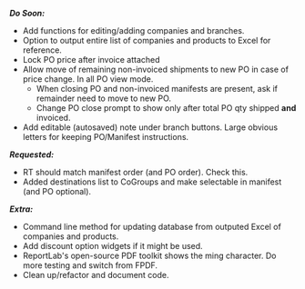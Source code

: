 ***Do Soon:***
- Add functions for editing/adding companies and branches.
- Option to output entire list of companies and products to Excel for reference.
- Lock PO price after invoice attached
- Allow move of remaining non-invoiced shipments to new PO in case of price change. In all PO view mode.
    - When closing PO and non-invoiced manifests are present, ask if remainder need to move to new PO.
    - Change PO close prompt to show only after total PO qty shipped **and** invoiced.
- Add editable (autosaved) note under branch buttons. Large obvious letters for keeping PO/Manifest instructions.

***Requested:***
- RT should match manifest order (and PO order). Check this.
- Added destinations list to CoGroups and make selectable in manifest (and PO optional).

***Extra:***
- Command line method for updating database from outputed Excel of companies and products.
- Add discount option widgets if it might be used.
- ReportLab's open-source PDF toolkit shows the ming character. Do more testing and switch from FPDF.
- Clean up/refactor and document code.